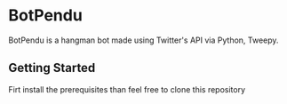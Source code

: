 # BotPendu

BotPendu is a hangman bot made using Twitter's API via Python, Tweepy.

## Getting Started
Firt install the prerequisites than feel free to clone this repository
